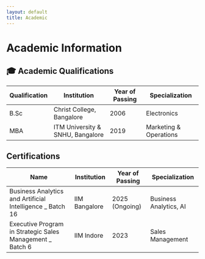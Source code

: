 ```yaml
---
layout: default
title: Academic
---
```


# Academic Information

## 🎓 Academic Qualifications

| Qualification       | Institution                  | Year of Passing | Specialization        |
|---------------------|------------------------------|------------------|------------------------|
| B.Sc          | Christ College, Bangalore    | 2006             | Electronics |
| MBA     | ITM University & SNHU, Bangalore  | 2019             | Marketing & Operations   |


## Certifications

| Name       | Institution                  | Year of Passing | Specialization        |
|---------------------|------------------------------|------------------|------------------------|
| Business Analytics and Artificial Intelligence _ Batch 16       | IIM Bangalore       | 2025 (Ongoing)   | Business Analytics, AI     |
| Executive Program in Strategic Sales Management _ Batch 6       | IIM Indore       | 2023   | Sales Management     |
